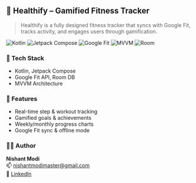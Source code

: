 ## 💪 Healthify – Gamified Fitness Tracker

> Healthify is a fully designed fitness tracker that syncs with Google Fit, tracks activity, and engages users through gamification.

![Kotlin](https://img.shields.io/badge/Kotlin-0095D5?style=for-the-badge&logo=kotlin&logoColor=white)
![Jetpack Compose](https://img.shields.io/badge/Jetpack_Compose-3DDC84?style=for-the-badge&logo=android&logoColor=white)
![Google Fit](https://img.shields.io/badge/Google_Fit-FF5252?style=for-the-badge&logo=google-fit&logoColor=white)
![MVVM](https://img.shields.io/badge/MVVM-Architecture-blue?style=for-the-badge)
![Room](https://img.shields.io/badge/Room-DB-orange?style=for-the-badge)


### 🔧 Tech Stack
- Kotlin, Jetpack Compose
- Google Fit API, Room DB
- MVVM Architecture

### 🌟 Features
- Real-time step & workout tracking
- Gamified goals & achievements
- Weekly/monthly progress charts
- Google Fit sync & offline mode

### 👨‍💻 Author
**Nishant Modi**  
📫 [nishantmodimaster@gmail.com](mailto:nishantmodimaster@gmail.com)  
🔗 [LinkedIn](https://linkedin.com/in/nishantmodi92)
